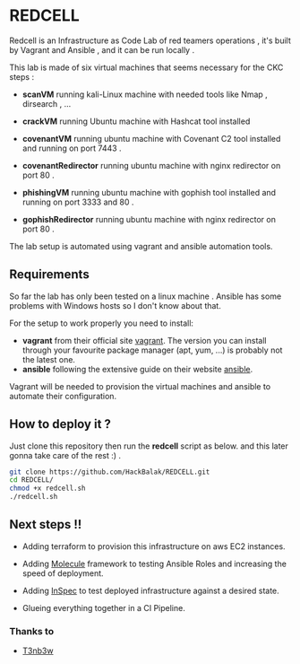 # REDCELL

Redcell is an Infrastructure as Code Lab of red teamers operations , it's built by Vagrant and Ansible , and it can be run locally .

This lab is made of six virtual machines that seems necessary for the CKC steps :

- **scanVM** running kali-Linux machine with needed tools like Nmap , dirsearch , ...

- **crackVM** running Ubuntu machine with Hashcat tool installed

- **covenantVM** running ubuntu machine with Covenant C2 tool installed and running on port 7443 .

- **covenantRedirector** running ubuntu machine with nginx redirector on port 80 .

- **phishingVM** running ubuntu machine with gophish tool installed and running on port 3333 and 80 .

- **gophishRedirector** running ubuntu machine with nginx redirector on port 80 .

The lab setup is automated using vagrant and ansible automation tools.




## Requirements

So far the lab has only been tested on a linux machine . Ansible has some problems with Windows hosts so I don't know about that.

For the setup to work properly you need to install:

- **vagrant** from their official site [vagrant](https://www.vagrantup.com/). The version you can install through your favourite package manager (apt, yum, ...) is probably not the latest one.
- **ansible** following the extensive guide on their website [ansible](https://docs.ansible.com/ansible/latest/installation_guide/intro_installation.html).

Vagrant will be needed to provision the virtual machines and ansible to automate their configuration.

## How to deploy it ?

Just clone this repository  then run the **redcell** script as below. and this later gonna take care of the rest :) .

```bash
git clone https://github.com/HackBalak/REDCELL.git
cd REDCELL/
chmod +x redcell.sh
./redcell.sh
```

## Next steps !!

- Adding terraform to provision this infrastructure on aws EC2 instances.

- Adding [Molecule](https://molecule.readthedocs.io/en/latest/) framework to testing Ansible Roles and increasing the speed of deployment.

- Adding [InSpec](https://community.chef.io/tools/chef-inspec) to test deployed infrastructure against a desired state.
- Glueing everything together in a CI Pipeline.

### Thanks to

- [T3nb3w](https://twitter.com/t3nb3w)
